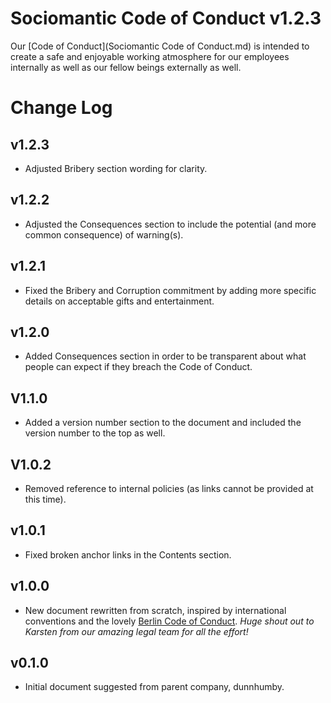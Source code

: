 # Sociomantic Code of Conduct v1.2.3

Our [Code of Conduct](Sociomantic Code of Conduct.md) is intended to create a safe and enjoyable working atmosphere for our employees internally as well as our fellow beings externally as well.

# Change Log

## v1.2.3

 * Adjusted Bribery section wording for clarity.

## v1.2.2

 * Adjusted the Consequences section to include the potential (and more common consequence) of warning(s).

## v1.2.1

 * Fixed the Bribery and Corruption commitment by adding more specific details on acceptable gifts and entertainment.

## v1.2.0

 * Added Consequences section in order to be transparent about what people can expect if they breach the Code of Conduct.

## V1.1.0

 * Added a version number section to the document and included the version number to the top as well.

## V1.0.2

 * Removed reference to internal policies (as links cannot be provided at this time).

## v1.0.1

 * Fixed broken anchor links in the Contents section.

## v1.0.0

 * New document rewritten from scratch, inspired by international conventions and the lovely [Berlin Code of Conduct](http://berlincodeofconduct.org/). _Huge shout out to Karsten from our amazing legal team for all the effort!_

## v0.1.0

 * Initial document suggested from parent company, dunnhumby.
